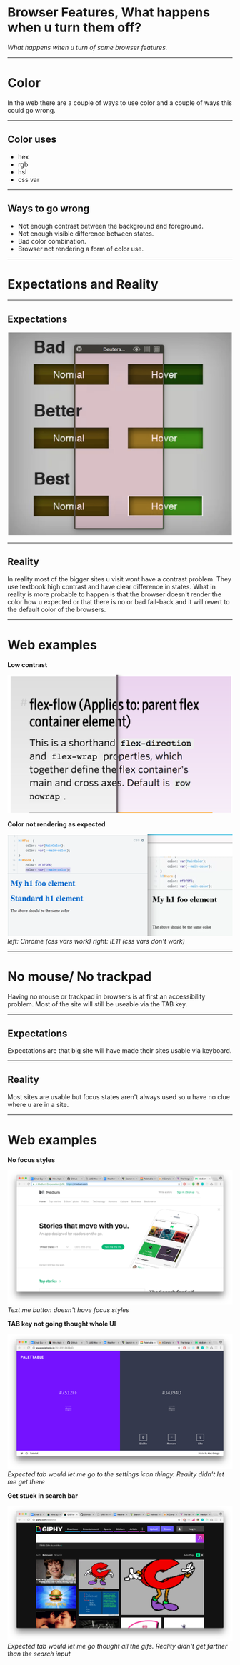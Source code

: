 # Browser Features, What happens when u turn them off?

*What happens when u turn of some browser features.*

---

# Color

In the web there are a couple of ways to use color and a couple of ways this could go wrong.

----

## Color uses
* hex
* rgb
* hsl
* css var

----

## Ways to go wrong
* Not enough contrast between the background and foreground.
* Not enough visible difference between states.
* Bad color combination.
* Browser not rendering a form of color use.

---

# Expectations and Reality

----

## Expectations

![Expectations](./images/expectations.png)

----

## Reality

In reality most of the bigger sites u visit wont have a contrast problem. They use textbook high contrast and have clear difference in states. What in reality is more probable to happen is that the browser doesn't render the color how u expected or that there is no or bad fall-back and it will revert to the default color of the browsers.

---

# Web examples
**Low contrast**

![low contrast](./images/css-tricks.png)

**Color not rendering as expected**

![css var](./images/css-vars.png)
*left: Chrome (css vars work) right: IE11 (css vars don't work)*

---

# No mouse/ No trackpad
Having no mouse or trackpad in browsers is at first an accessibility  problem. Most of the site will still be useable via the TAB key.

----

## Expectations

Expectations are that big site will have made their sites usable via keyboard.

----

## Reality

Most sites are usable but focus states aren't always used so u have no clue where u are in a site.

---

# Web examples
**No focus styles**

![button without focus styles](./images/medium.png)
*Text me button doesn't have focus styles*

**TAB key not going thought whole UI**

![no TAB thought ui](./images/palettable.png)
*Expected tab would let me go to the settings icon thingy. Reality didn't let me get there*


**Get stuck in search bar**

![stuck in input](./images/giphy.png)
*Expected tab would let me go thought all the gifs. Reality didn't get farther than the search input*
